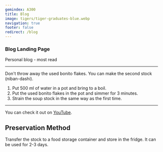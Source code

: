 ```yaml
---
gemindex: A300
title: Blog
image: tigers/tiger-graduates-blue.webp
navigation: true
footer: false
redirect: /blog
---
```


### Blog Landing Page

Personal blog - most read

---

Don't throw away the used bonito flakes. You can make the second stock (niban-dashi).

1. Put 500 ml of water in a pot and bring to a boil.
2. Put the used bonito flakes in the pot and simmer for 3 minutes.
3. Strain the soup stock in the same way as the first time.

---

You can check it out on [YouTube](https://youtu.be/6Lxdp1R40EY).

## Preservation Method

Transfer the stock to a food storage container and store in the fridge. It can be used for 2-3 days.

<Tips />
